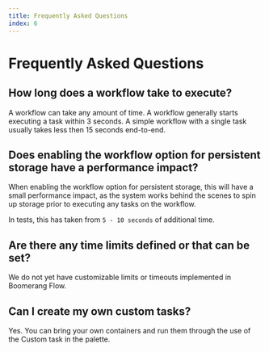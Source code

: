 ```yaml
---
title: Frequently Asked Questions
index: 6
---
```


# Frequently Asked Questions

## How long does a workflow take to execute?

A workflow can take any amount of time. A workflow generally starts executing a task within 3 seconds. A simple workflow with a single task usually takes less then 15 seconds end-to-end.

## Does enabling the workflow option for persistent storage have a performance impact?

When enabling the workflow option for persistent storage, this will have a small performance impact, as the system works behind the scenes to spin up storage prior to executing any tasks on the workflow.

In tests, this has taken from `5 - 10 seconds` of additional time.

## Are there any time limits defined or that can be set?

We do not yet have customizable limits or timeouts implemented in Boomerang Flow.

## Can I create my own custom tasks?

Yes. You can bring your own containers and run them through the use of the Custom task in the palette.